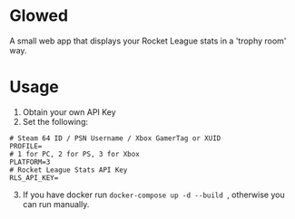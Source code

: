 # Glowed
A small web app that displays your Rocket League stats in a 'trophy room' way.

# Usage
1. Obtain your own API Key
2. Set the following:
```
# Steam 64 ID / PSN Username / Xbox GamerTag or XUID
PROFILE=
# 1 for PC, 2 for PS, 3 for Xbox
PLATFORM=3
# Rocket League Stats API Key
RLS_API_KEY=
```
3. If you have docker run `docker-compose up -d --build `, otherwise you can run manually.

